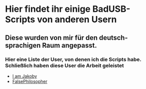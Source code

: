 # Hier findet ihr einige BadUSB-Scripts von anderen Usern
## Diese wurden von mir für den deutsch-sprachigen Raum angepasst.

### Hier eine Liste der User, von denen ich die Scripts habe. Schließlich haben diese User die Arbeit geleistet

- [I am Jakoby](https://github.com/I-Am-Jakoby)
- [FalsePhilosopher](https://github.com/FalsePhilosopher)
